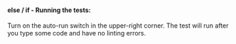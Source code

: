 #### else / if - Running the tests:
Turn on the auto-run switch in the upper-right corner. The test will run after you type some code and have no linting errors.